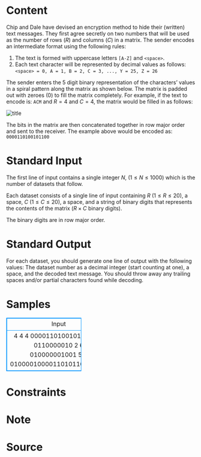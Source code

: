 
# Content

Chip and Dale have devised an encryption method to hide their (written) text messages. They first agree secretly on two numbers that will be used as the number of rows ($R$) and columns ($C$) in a matrix. The sender encodes an intermediate format using the following rules:
1. The text is formed with uppercase letters `[A-Z]` and `<space>`.
2. Each text character will be represented by decimal values as follows:
`<space> = 0, A = 1, B = 2, C = 3, ..., Y = 25, Z = 26`

The sender enters the $5$ digit binary representation of the characters’ values in a spiral pattern along the matrix as shown below. The matrix is padded out with zeroes ($0$) to fill the matrix completely. For example, if the text to encode is: `ACM` and $R=4$ and $C=4$, the matrix would be filled in as follows:

![title](/source/lutece/decoding/img/aHR0cHM6Ly9hY20udWVzdGMuZWR1LmNuL21lZGlhL2ltYWdlL3Byb2JsZW0vNDYzLzIwMTQwODE5MjIyNzA3ODU5MTkuSlBH.JPG)

The bits in the matrix are then concatenated together in row major order and sent to the receiver. The example above would be encoded as: `0000110100101100`

# Standard Input

The first line of input contains a single integer $N$, ($1\leq N\leq 1000$) which is the number of datasets that follow.

Each dataset consists of a single line of input containing $R$ ($1\leq R\leq 20$), a space, $C$ ($1\leq C\leq 20$), a space, and a string of binary digits that represents the contents of the matrix ($R \times C$ binary digits).

The binary digits are in row major order.

# Standard Output

For each dataset, you should generate one line of output with the following values: The dataset number as a decimal integer (start counting at one), a space, and the decoded text message. You should throw away any trailing spaces and/or partial characters found while decoding.

# Samples

<style>
        table,table tr th, table tr td { border:1px solid #0094ff; }
        table { width: 200px; min-height: 25px; line-height: 25px; text-align: center; border-collapse: collapse;}   
    </style>
<table>
	<tr>
		<td>Input</td>
		<td>Output</td>
	</tr>
<tr><td>4
4 4 0000110100101100
5 2 0110000010
2 6 010000001001
5 5 0100001000011010110000010</td><td>1 ACM
2 HI
3 HI
4 HI HO</td></tr></table>


# Constraints



# Note



# Source


